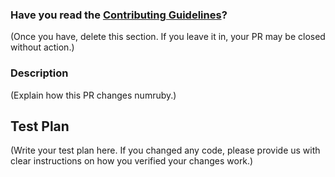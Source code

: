 ### Have you read the [Contributing Guidelines](https://github.com/SciRuby/numruby/blob/master/CONTRIBUTING.md)?

(Once you have, delete this section. If you leave it in, your PR may be closed without action.)

### Description

<!--
If this pull request closes or fixes an issue, write Closes #NNN" or "Fixes #NNN" in that exact
format.
-->

(Explain how this PR changes numruby.)

## Test Plan

<!--
If this is a documentation change, rebuild the docs (link to instructions) and review the changed pages for markup errors.
If this is a code change, include new tests (link to the testing docs). Be sure to run the tests locally and fix any errors before submitting the PR (more instructions).
If this change cannot be tested by the CI, please explain how to verify it manually.
-->

(Write your test plan here. If you changed any code, please provide us with clear instructions on how you verified your changes work.)

